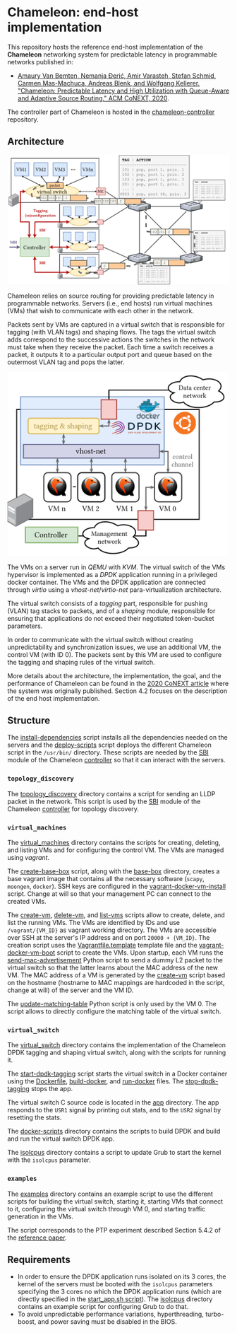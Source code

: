 # Chameleon: end-host implementation

This repository hosts the reference end-host implementation of the **Chameleon** networking system for predictable latency in programmable networks published in:
- [Amaury Van Bemten, Nemanja Ðerić, Amir Varasteh, Stefan Schmid, Carmen Mas-Machuca, Andreas Blenk, and Wolfgang Kellerer. "Chameleon: Predictable Latency and High Utilization with Queue-Aware and Adaptive Source Routing." ACM CoNEXT, 2020](https://mediatum.ub.tum.de/doc/1577772/file.pdf).

The controller part of Chameleon is hosted in the [chameleon-controller](https://github.com/AmoVanB/chameleon-controller) repository.

## Architecture

<img src="images/chameleon.png" width="700">

Chameleon relies on source routing for providing predictable latency in programmable networks.
Servers (i.e., end hosts) run virtual machines (VMs) that wish to communicate with each other in the network.

Packets sent by VMs are captured in a virtual switch that is responsible for tagging (with VLAN tags) and shaping flows.
The tags the virtual switch adds correspond to the successive actions the switches in the network must take when they receive the packet.
Each time a switch receives a packet, it outputs it to a particular output port and queue based on the outermost VLAN tag and pops the latter.

<img src="images/chameleon-vswitch.png" width="500">

The VMs on a server run in *QEMU* with *KVM*.
The virtual switch of the VMs hypervisor is implemented as a *DPDK* application running in a privileged docker container.
The VMs and the DPDK application are connected through *virtio* using a *vhost-net*/*virtio-net* para-virtualization architecture.

The virtual switch consists of a *tagging* part, responsible for pushing (VLAN) tag stacks to packets, and of a *shaping* module, responsible for ensuring that applications do not exceed their negotiated token-bucket parameters.

In order to communicate with the virtual switch without creating unpredictability and synchronization issues, we use an additional VM, the control VM (with ID 0).
The packets sent by this VM are used to configure the tagging and shaping rules of the virtual switch. 

More details about the architecture, the implementation, the goal, and the performance of Chameleon can be found in the [2020 CoNEXT article](https://mediatum.ub.tum.de/doc/1577772/file.pdf) where the system was originally published.
Section 4.2 focuses on the description of the end host implementation.

## Structure

The [install-dependencies](install-dependencies.sh) script installs all the dependencies needed on the servers and the [deploy-scripts](deploy-scripts.sh) script deploys the different Chameleon script in the `/usr/bin/` directory. These scripts are needed by the [SBI](https://github.com/AmoVanB/eces-sbi) module of the Chameleon [controller](https://github.com/AmoVanB/chameleon-controller) so that it can interact with the servers.

### `topology_discovery`

The [topology_discovery](./topology_discovery) directory contains a script for sending an LLDP packet in the network.
This script is used by the [SBI](https://github.com/AmoVanB/eces-sbi) module of the Chameleon [controller](https://github.com/AmoVanB/chameleon-controller) for topology discovery.

### `virtual_machines` 

The [virtual_machines](./virtual_machines) directory contains the scripts for creating, deleting, and listing VMs and for configuring the control VM.
The VMs are managed using *vagrant*.

The [create-base-box](./virtual_machines/create-base-box.sh) script, along with the [base-box](./virtual_machines/base-box/) directory, creates a base vagrant image that contains all the necessary software (`scapy`, `moongen`, `docker`). 
SSH keys are configured in the [vagrant-docker-vm-install](./virtual_machines/base-box/vagrant-docker-vm-install.sh) script.
Change at will so that your management PC can connect to the created VMs.

The [create-vm](./virtual_machines/create-vm.sh), [delete-vm](./virtual_machines/delete-vm.sh), and [list-vms](./virtual_machines/list-vms.sh) scripts allow to create, delete, and list the running VMs.
The VMs are identified by IDs and use `/vagrant/{VM_ID}` as vagrant working directory.
The VMs are accessible over SSH at the server's IP address and on port `20000 + {VM_ID}`.
The creation script uses the [Vagrantfile.template](./virtual_machines/Vagrantfile.template) template file and the [vagrant-docker-vm-boot](./virtual_machines/vagrant-docker-vm-boot.sh) script to create the VMs.
Upon startup, each VM runs the [send-mac-advertisement](./virtual_machines/send-mac-advertisement.py) Python script to send a dummy L2 packet to the virtual switch so that the latter learns about the MAC address of the new VM. 
The MAC address of a VM is generated by the [create-vm](./virtual_machines/create-vm.sh) script based on the hostname (hostname to MAC mappings are hardcoded in the script, change at will) of the server and the VM ID.

The [update-matching-table](./virtual_machines/update-matching-table.py) Python script is only used by the VM 0.
The script allows to directly configure the matching table of the virtual switch. 

### `virtual_switch`

The [virtual_switch](./virtual_switch) directory contains the implementation of the Chameleon DPDK tagging and shaping virtual switch, along with the scripts for running it.

The [start-dpdk-tagging](./virtual_switch/start-dpdk-tagging.sh) script starts the virtual switch in a Docker container using the [Dockerfile](./virtual_switch/Dockerfile), [build-docker](./virtual_switch/build-docker.sh), and [run-docker](./virtual_switch/run-docker.sh) files.
The [stop-dpdk-tagging](./virtual_switch/stop-dpdk-tagging.sh) stops the app.

The virtual switch C source code is located in the [app](./virtual_switch/app) directory.
The app responds to the `USR1` signal by printing out stats, and to the `USR2` signal by resetting the stats.

The [docker-scripts](./virtual_switch/docker-scripts/) directory contains the scripts to build DPDK and build and run the virtual switch DPDK app.

The [isolcpus](./virtual_switch/isolcpus/) directory contains a script to update Grub to start the kernel with the `isolcpus` parameter.

### `examples`

The [examples](./examples) directory contains an example script to use the different scripts for building the virtual switch, starting it, starting VMs that connect to it, configuring the virtual switch through VM 0, and starting traffic generation in the VMs.

The script corresponds to the PTP experiment described Section 5.4.2 of the [reference paper](https://mediatum.ub.tum.de/doc/1577772/file.pdf).

## Requirements

- In order to ensure the DPDK application runs isolated on its 3 cores, the kernel of the servers must be booted with the `isolcpus` parameters specifying the 3 cores no which the DPDK application runs (which are directly specified in the [start_app.sh script](virtual_switch/docker-scripts/start_app.sh)). The [isolcpus](./virtual_switch/isolcpus/) directory contains an example script for configuring Grub to do that.
- To avoid unpredictable performance variations, hyperthreading, turbo-boost, and power saving must be disabled in the BIOS.

